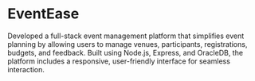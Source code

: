 # EventEase
Developed a full-stack event management platform that simplifies event planning by allowing users to manage venues, participants, registrations, budgets, and feedback. Built using Node.js, Express, and OracleDB, the platform includes a responsive, user-friendly interface for seamless interaction.
